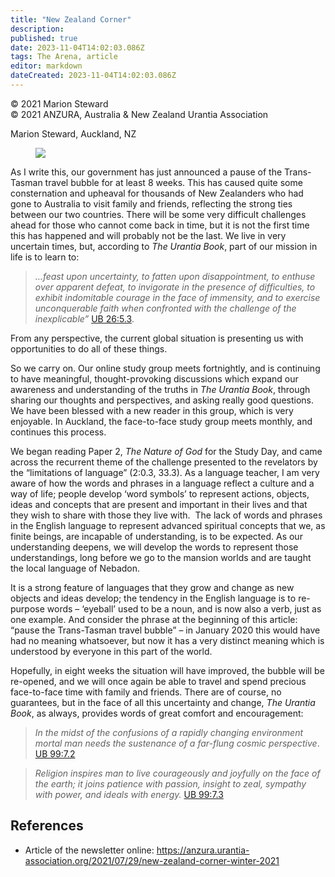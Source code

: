 ```yaml
---
title: "New Zealand Corner"
description: 
published: true
date: 2023-11-04T14:02:03.086Z
tags: The Arena, article
editor: markdown
dateCreated: 2023-11-04T14:02:03.086Z
---
```


<p class="v-card v-sheet theme--light gray lighten-3 px-2">© 2021 Marion Steward<br>© 2021 ANZURA, Australia & New Zealand Urantia Association</p>

Marion Steward, Auckland, NZ

<figure id="Figure_1" class="image urantiapedia image-style-align-left">
<img src="/image/article/The_Arena/no-lost-sheep-to-record-1-286x300.jpg">
</figure>

As I write this, our government has just announced a pause of the Trans-Tasman travel bubble for at least 8 weeks. This has caused quite some consternation and upheaval for thousands of New Zealanders who had gone to Australia to visit family and friends, reflecting the strong ties between our two countries. There will be some very difficult challenges ahead for those who cannot come back in time, but it is not the first time this has happened and will probably not be the last. We live in very uncertain times, but, according to _The Urantia Book_, part of our mission in life is to learn to:

>  _…feast upon uncertainty, to fatten upon disappointment, to enthuse over apparent defeat, to invigorate in the presence of difficulties, to exhibit indomitable courage in the face of immensity, and to exercise unconquerable faith when confronted with the challenge of the inexplicable”_ [UB 26:5.3](/en/The_Urantia_Book/26#p5_3).

From any perspective, the current global situation is presenting us with opportunities to do all of these things.

So we carry on. Our online study group meets fortnightly, and is continuing to have meaningful, thought-provoking discussions which expand our awareness and understanding of the truths in _The Urantia Book_, through sharing our thoughts and perspectives, and asking really good questions. We have been blessed with a new reader in this group, which is very enjoyable. In Auckland, the face-to-face study group meets monthly, and continues this process.

We began reading Paper 2, _The Nature of God_ for the Study Day, and came across the recurrent theme of the challenge presented to the revelators by the “limitations of language” (2:0.3, 33.3). As a language teacher, I am very aware of how the words and phrases in a language reflect a culture and a way of life; people develop ‘word symbols’ to represent actions, objects, ideas and concepts that are present and important in their lives and that they wish to share with those they live with.  The lack of words and phrases in the English language to represent advanced spiritual concepts that we, as finite beings, are incapable of understanding, is to be expected. As our understanding deepens, we will develop the words to represent those understandings, long before we go to the mansion worlds and are taught the local language of Nebadon.

It is a strong feature of languages that they grow and change as new objects and ideas develop; the tendency in the English language is to re-purpose words – ‘eyeball’ used to be a noun, and is now also a verb, just as one example. And consider the phrase at the beginning of this article: “pause the Trans-Tasman travel bubble” – in January 2020 this would have had no meaning whatsoever, but now it has a very distinct meaning which is understood by everyone in this part of the world.

Hopefully, in eight weeks the situation will have improved, the bubble will be re-opened, and we will once again be able to travel and spend precious face-to-face time with family and friends. There are of course, no guarantees, but in the face of all this uncertainty and change, _The Urantia Book_, as always, provides words of great comfort and encouragement:

> _In the midst of the confusions of a rapidly changing environment mortal man needs the sustenance of a far-flung cosmic perspective_. [UB 99:7.2](/en/The_Urantia_Book/99#p7_2)

> _Religion inspires man to live courageously and joyfully on the face of the earth; it joins patience with passion, insight to zeal, sympathy with power, and ideals with energy._ [UB 99:7.3](/en/The_Urantia_Book/99#p7_3)

## References

- Article of the newsletter online: https://anzura.urantia-association.org/2021/07/29/new-zealand-corner-winter-2021